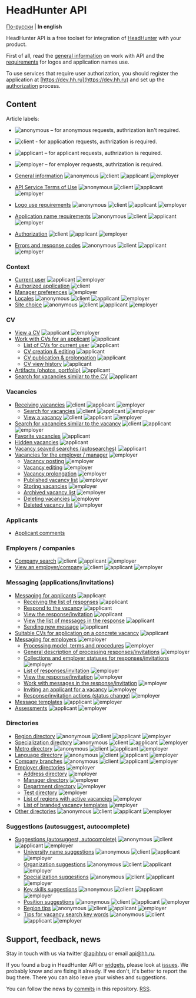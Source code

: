 # HeadHunter API

[По-русски](../README.md) | **In english**

HeadHunter API is a free toolset for integration of
[HeadHunter](https://hh.ru/) with your product.

First of all, read the [general information](general.md) on work with API and
the [requirements](https://dev.hh.ru/articles/logos) for logos and application
names use.

To use services that require user authorization, you should register the
application at [https://dev.hh.ru](https://dev.hh.ru) and set up the
[authorization](authorization.md) process.


<a name="content"></a>
## Content

Article labels:

* <img src="http://hhru.github.io/api/badges/anon.svg" alt="anonymous" /> –
  for anonymous requests, authrization isn't required.
* <img src="http://hhru.github.io/api/badges/client.svg" alt="client" /> - for application requests, authrization is required.
* <img src="http://hhru.github.io/api/badges/app.svg" alt="applicant" /> –
  for applicant requests, authrization is required.
* <img src="http://hhru.github.io/api/badges/emp.svg" alt="employer" /> –
  for employer requests, authrization is required.


* [General information](general.md) <img src="http://hhru.github.io/api/badges/anon.svg" alt="anonymous" /> <img src="http://hhru.github.io/api/badges/client.svg" alt="client" /> <img src="http://hhru.github.io/api/badges/app.svg" alt="applicant" /> <img src="http://hhru.github.io/api/badges/emp.svg" alt="employer" />
* [API Service Terms of Use](https://dev.hh.ru/admin/developer_agreement) <img src="http://hhru.github.io/api/badges/anon.svg" alt="anonymous" /> <img src="http://hhru.github.io/api/badges/client.svg" alt="client" /> <img src="http://hhru.github.io/api/badges/app.svg" alt="applicant" /> <img src="http://hhru.github.io/api/badges/emp.svg" alt="employer" />
* [Logo use requirements](https://dev.hh.ru/articles/logos) <img src="http://hhru.github.io/api/badges/anon.svg" alt="anonymous" /> <img src="http://hhru.github.io/api/badges/client.svg" alt="client" /> <img src="http://hhru.github.io/api/badges/app.svg" alt="applicant" /> <img src="http://hhru.github.io/api/badges/emp.svg" alt="employer" />
* [Application name requirements](https://dev.hh.ru/articles/apps) <img src="http://hhru.github.io/api/badges/anon.svg" alt="anonymous" /> <img src="http://hhru.github.io/api/badges/client.svg" alt="client" /> <img src="http://hhru.github.io/api/badges/app.svg" alt="applicant" /> <img src="http://hhru.github.io/api/badges/emp.svg" alt="employer" />
* [Authorization](authorization.md) <img src="http://hhru.github.io/api/badges/client.svg" alt="client" /> <img src="http://hhru.github.io/api/badges/app.svg" alt="applicant" /> <img src="http://hhru.github.io/api/badges/emp.svg" alt="employer" />
* [Errors and response codes](errors.md) <img src="http://hhru.github.io/api/badges/anon.svg" alt="anonymous" /> <img src="http://hhru.github.io/api/badges/client.svg" alt="client" /> <img src="http://hhru.github.io/api/badges/app.svg" alt="applicant" /> <img src="http://hhru.github.io/api/badges/emp.svg" alt="employer" />


<a name="resources"></a>
<a name="context"></a>
### Context

* [Current user](me.md) <img src="http://hhru.github.io/api/badges/app.svg" alt="applicant" /> <img src="http://hhru.github.io/api/badges/emp.svg" alt="employer" />
* [Authorized application](me_application.md) <img src="http://hhru.github.io/api/badges/client.svg" alt="client" />
* [Manager preferences](manager_settings.md) <img src="http://hhru.github.io/api/badges/emp.svg" alt="employer" />
* [Locales](locales.md) <img src="http://hhru.github.io/api/badges/anon.svg" alt="anonymous" /> <img src="http://hhru.github.io/api/badges/client.svg" alt="client" /> <img src="http://hhru.github.io/api/badges/app.svg" alt="applicant" /> <img src="http://hhru.github.io/api/badges/emp.svg" alt="employer" />
* [Site choice](hosts.md) <img src="http://hhru.github.io/api/badges/anon.svg" alt="anonymous" /> <img src="http://hhru.github.io/api/badges/client.svg" alt="client" /> <img src="http://hhru.github.io/api/badges/app.svg" alt="applicant" /> <img src="http://hhru.github.io/api/badges/emp.svg" alt="employer" />


<a name="resume"></a>
### CV

* [View a CV](resumes.md#item) <img src="http://hhru.github.io/api/badges/app.svg" alt="applicant" /> <img src="http://hhru.github.io/api/badges/emp.svg" alt="employer" />
* [Work with CVs for an applicant](resumes.md) <img src="http://hhru.github.io/api/badges/app.svg" alt="applicant" />
  * [List of CVs for current user](resumes.md#mine) <img src="http://hhru.github.io/api/badges/app.svg" alt="applicant" />
  * [CV creation & editing](resumes.md#create_edit) <img src="http://hhru.github.io/api/badges/app.svg" alt="applicant" />
  * [CV publication & prolongation](resumes.md#publish) <img src="http://hhru.github.io/api/badges/app.svg" alt="applicant" />
  * [CV view history](resumes.md#views) <img src="http://hhru.github.io/api/badges/app.svg" alt="applicant" />
* [Artifacts (photos, portfolio)](artifacts.md) <img src="http://hhru.github.io/api/badges/app.svg" alt="applicant" />
* [Search for vacancies similar to the CV](resumes.md#similar) <img src="http://hhru.github.io/api/badges/app.svg" alt="applicant" />

<a name="vacancies"></a>
### Vacancies

* [Receiving vacancies](vacancies.md) <img src="http://hhru.github.io/api/badges/client.svg" alt="client" /> <img src="http://hhru.github.io/api/badges/app.svg" alt="applicant" /> <img src="http://hhru.github.io/api/badges/emp.svg" alt="employer" />
  * [Search for vacancies](vacancies.md#search) <img src="http://hhru.github.io/api/badges/client.svg" alt="client" /> <img src="http://hhru.github.io/api/badges/app.svg" alt="applicant" /> <img src="http://hhru.github.io/api/badges/emp.svg" alt="employer" />
  * [View a vacancy](vacancies.md#item) <img src="http://hhru.github.io/api/badges/client.svg" alt="client" /> <img src="http://hhru.github.io/api/badges/app.svg" alt="applicant" /> <img src="http://hhru.github.io/api/badges/emp.svg" alt="employer" />
* [Search for vacancies similar to the vacancy](vacancies.md#similar) <img src="http://hhru.github.io/api/badges/client.svg" alt="client" /> <img src="http://hhru.github.io/api/badges/app.svg" alt="applicant" /> <img src="http://hhru.github.io/api/badges/emp.svg" alt="employer" />
* [Favorite vacancies](vacancies.md#favorited) <img src="http://hhru.github.io/api/badges/app.svg" alt="applicant" />
* [Hidden vacancies](blacklisted.md) <img src="http://hhru.github.io/api/badges/app.svg" alt="applicant" />
* [Vacancy seaved searches (autosearches)](saved_search.md#vacancies-saved-search-list) <img src="http://hhru.github.io/api/badges/app.svg" alt="applicant" />
* [Vacancies for the employer / manager](employer_vacancies.md) <img src="http://hhru.github.io/api/badges/emp.svg" alt="employer" />
  * [Vacancy posting](employer_vacancies.md#creation) <img src="http://hhru.github.io/api/badges/emp.svg" alt="employer" />
  * [Vacancy editing](employer_vacancies.md#edit) <img src="http://hhru.github.io/api/badges/emp.svg" alt="employer" />
  * [Vacancy prolongation](employer_vacancies.md#prolongate) <img src="http://hhru.github.io/api/badges/emp.svg" alt="employer" />
  * [Published vacancy list](employer_vacancies.md#active) <img src="http://hhru.github.io/api/badges/emp.svg" alt="employer" />
  * [Storing vacancies](employer_vacancies.md#archive) <img src="http://hhru.github.io/api/badges/emp.svg" alt="employer" />
  * [Archived vacancy list](employer_vacancies.md#archived) <img src="http://hhru.github.io/api/badges/emp.svg" alt="employer" />
  * [Deleting vacancies](employer_vacancies.md#hide) <img src="http://hhru.github.io/api/badges/emp.svg" alt="employer" />
  * [Deleted vacancy list](employer_vacancies.md#hidden) <img src="http://hhru.github.io/api/badges/emp.svg" alt="employer" />


<a name="applicants"></a>
### Applicants

* [Applicant comments](applicant_comments.md)


<a name="employers"></a>
### Employers / companies

* [Company search](employers.md#search) <img src="http://hhru.github.io/api/badges/client.svg" alt="client" /> <img src="http://hhru.github.io/api/badges/app.svg" alt="applicant" /> <img src="http://hhru.github.io/api/badges/emp.svg" alt="employer" />
* [View an employer/company](employers.md#item) <img src="http://hhru.github.io/api/badges/client.svg" alt="client" /> <img src="http://hhru.github.io/api/badges/app.svg" alt="applicant" /> <img src="http://hhru.github.io/api/badges/emp.svg" alt="employer" />


<a name="negotiations"></a>
### Messaging (applications/invitations)

* [Messaging for applicants](negotiations.md) <img src="http://hhru.github.io/api/badges/app.svg" alt="applicant" />
  * [Receiving the list of responses](negotiations.md#get_negotiations) <img src="http://hhru.github.io/api/badges/app.svg" alt="applicant" />
  * [Respond to the vacancy](negotiations.md#post_negotiation) <img src="http://hhru.github.io/api/badges/app.svg" alt="applicant" />
  * [View the response/invitation](negotiations.md#get_negotiation) <img src="http://hhru.github.io/api/badges/app.svg" alt="applicant" />
  * [View the list of messages in the response](negotiations.md#get_messages) <img src="http://hhru.github.io/api/badges/app.svg" alt="applicant" />
  * [Sending new message](negotiations.md#send_message) <img src="http://hhru.github.io/api/badges/app.svg" alt="applicant" />
* [Suitable CVs for application on a concrete vacancy](suitable_resumes.md) <img src="http://hhru.github.io/api/badges/app.svg" alt="applicant" />
* [Messaging for employers](employer_negotiations.md) <img src="http://hhru.github.io/api/badges/emp.svg" alt="employer" />
  * [Processing model, terms and procedures](employer_negotiations.md#model) <img src="http://hhru.github.io/api/badges/emp.svg" alt="employer" />
  * [General description of processing responses/invitations](employer_negotiations.md#flow) <img src="http://hhru.github.io/api/badges/emp.svg" alt="employer" />
  * [Collections and employer statuses for responses/invitations](employer_negotiations.md#collections) <img src="http://hhru.github.io/api/badges/emp.svg" alt="employer" />
  * [List of responses/invitation](employer_negotiations.md#negotiations-list) <img src="http://hhru.github.io/api/badges/emp.svg" alt="employer" />
  * [View the response/invitation](employer_negotiations.md#get-negotiation) <img src="http://hhru.github.io/api/badges/emp.svg" alt="employer" />
  * [Work with messages in the response/invitation](employer_negotiations.md#get-messages) <img src="http://hhru.github.io/api/badges/emp.svg" alt="employer" />
  * [Inviting an applicant for a vacancy](employer_negotiations.md#add-invite) <img src="http://hhru.github.io/api/badges/emp.svg" alt="employer" />
  * [Response/invitation actions (status change)](employer_negotiations.md#actions) <img src="http://hhru.github.io/api/badges/emp.svg" alt="employer" />
* [Message templates](negotiation_message_templates.md) <img src="http://hhru.github.io/api/badges/app.svg" alt="applicant" /> <img src="http://hhru.github.io/api/badges/emp.svg" alt="employer" />
* [Assessments](assessment.md) <img src="http://hhru.github.io/api/badges/app.svg" alt="applicant" /> <img src="http://hhru.github.io/api/badges/emp.svg" alt="employer" />


<a name="dictionaries"></a>
### Directories

* [Region directory](areas.md) <img src="http://hhru.github.io/api/badges/anon.svg" alt="anonymous" /> <img src="http://hhru.github.io/api/badges/client.svg" alt="client" /> <img src="http://hhru.github.io/api/badges/app.svg" alt="applicant" /> <img src="http://hhru.github.io/api/badges/emp.svg" alt="employer" />
* [Specialization directory](specializations.md) <img src="http://hhru.github.io/api/badges/anon.svg" alt="anonymous" /> <img src="http://hhru.github.io/api/badges/client.svg" alt="client" /> <img src="http://hhru.github.io/api/badges/app.svg" alt="applicant" /> <img src="http://hhru.github.io/api/badges/emp.svg" alt="employer" />
* [Metro directory](metro.md) <img src="http://hhru.github.io/api/badges/anon.svg" alt="anonymous" /> <img src="http://hhru.github.io/api/badges/client.svg" alt="client" /> <img src="http://hhru.github.io/api/badges/app.svg" alt="applicant" /> <img src="http://hhru.github.io/api/badges/emp.svg" alt="employer" />
* [Language directory](languages.md) <img src="http://hhru.github.io/api/badges/anon.svg" alt="anonymous" /> <img src="http://hhru.github.io/api/badges/client.svg" alt="client" /> <img src="http://hhru.github.io/api/badges/app.svg" alt="applicant" /> <img src="http://hhru.github.io/api/badges/emp.svg" alt="employer" />
* [Company branches](industries.md) <img src="http://hhru.github.io/api/badges/anon.svg" alt="anonymous" /> <img src="http://hhru.github.io/api/badges/client.svg" alt="client" /> <img src="http://hhru.github.io/api/badges/app.svg" alt="applicant" /> <img src="http://hhru.github.io/api/badges/emp.svg" alt="employer" />
* [Employer directories](employer_dictionaries.md) <img src="http://hhru.github.io/api/badges/emp.svg" alt="employer" />
  * [Address directory](employer_addresses.md) <img src="http://hhru.github.io/api/badges/emp.svg" alt="employer" />
  * [Manager directory](employer_managers.md) <img src="http://hhru.github.io/api/badges/emp.svg" alt="employer" />
  * [Department directory](employer_departments.md) <img src="http://hhru.github.io/api/badges/emp.svg" alt="employer" />
  * [Test directory](employer_tests.md) <img src="http://hhru.github.io/api/badges/emp.svg" alt="employer" />
  * [List of regions with active vacancies](employer_vacancy_areas_active.md) <img src="http://hhru.github.io/api/badges/emp.svg" alt="employer" />
  * [List of branded vacancy templates](employer_vacancy_branded_templates.md) <img src="http://hhru.github.io/api/badges/emp.svg" alt="employer" />
* [Other directories](dictionaries.md) <img src="http://hhru.github.io/api/badges/anon.svg" alt="anonymous" /> <img src="http://hhru.github.io/api/badges/client.svg" alt="client" /> <img src="http://hhru.github.io/api/badges/app.svg" alt="applicant" /> <img src="http://hhru.github.io/api/badges/emp.svg" alt="employer" />


<a name="suggests"></a>
### Suggestions (autosuggest, autocomplete)

* [Suggestions (autosuggest, autocomplete)](suggests.md) <img src="http://hhru.github.io/api/badges/anon.svg" alt="anonymous" /> <img src="http://hhru.github.io/api/badges/client.svg" alt="client" /> <img src="http://hhru.github.io/api/badges/app.svg" alt="applicant" /> <img src="http://hhru.github.io/api/badges/emp.svg" alt="employer" />
  * [University name suggestions](suggests.md#educational_institutions) <img src="http://hhru.github.io/api/badges/anon.svg" alt="anonymous" /> <img src="http://hhru.github.io/api/badges/client.svg" alt="client" /> <img src="http://hhru.github.io/api/badges/app.svg" alt="applicant" /> <img src="http://hhru.github.io/api/badges/emp.svg" alt="employer" />
  * [Organization suggestions](suggests.md#companies) <img src="http://hhru.github.io/api/badges/anon.svg" alt="anonymous" /> <img src="http://hhru.github.io/api/badges/client.svg" alt="client" /> <img src="http://hhru.github.io/api/badges/app.svg" alt="applicant" /> <img src="http://hhru.github.io/api/badges/emp.svg" alt="employer" />
  * [Specialization suggestions](suggests.md#specializations) <img src="http://hhru.github.io/api/badges/anon.svg" alt="anonymous" /> <img src="http://hhru.github.io/api/badges/client.svg" alt="client" /> <img src="http://hhru.github.io/api/badges/app.svg" alt="applicant" /> <img src="http://hhru.github.io/api/badges/emp.svg" alt="employer" />
  * [Key skills suggestions](suggests.md#key-skills) <img src="http://hhru.github.io/api/badges/anon.svg" alt="anonymous" /> <img src="http://hhru.github.io/api/badges/client.svg" alt="client" /> <img src="http://hhru.github.io/api/badges/app.svg" alt="applicant" /> <img src="http://hhru.github.io/api/badges/emp.svg" alt="employer" />
  * [Position suggestions](suggests.md#positions) <img src="http://hhru.github.io/api/badges/anon.svg" alt="anonymous" /> <img src="http://hhru.github.io/api/badges/client.svg" alt="client" /> <img src="http://hhru.github.io/api/badges/app.svg" alt="applicant" /> <img src="http://hhru.github.io/api/badges/emp.svg" alt="employer" />
  * [Region tips](suggests.md#areas) <img src="http://hhru.github.io/api/badges/anon.svg" alt="anonymous" /> <img src="http://hhru.github.io/api/badges/client.svg" alt="client" /> <img src="http://hhru.github.io/api/badges/app.svg" alt="applicant" /> <img src="http://hhru.github.io/api/badges/emp.svg" alt="employer" />
  * [Tips for vacancy search key words](suggests.md#vacancy-search-keyword) <img src="http://hhru.github.io/api/badges/anon.svg" alt="anonymous" /> <img src="http://hhru.github.io/api/badges/client.svg" alt="client" /> <img src="http://hhru.github.io/api/badges/app.svg" alt="applicant" /> <img src="http://hhru.github.io/api/badges/emp.svg" alt="employer" />


<a name="feedback"></a>
## Support, feedback, news

Stay in touch with us via twitter [@apihhru](https://twitter.com/apihhru) or
email api@hh.ru.

If you found a bug in HeadHunter API or
[widgets](https://dev.hh.ru/admin/widgets), please look at
[issues](https://github.com/hhru/api/issues). We probably know and are fixing it
already. If we don't, it's better to report the bug there. There you can also
leave your wishes and suggestions.

You can follow the news by [commits](https://github.com/hhru/api/commits/master)
in this repository. [RSS](https://github.com/hhru/api/commits/master.atom).

